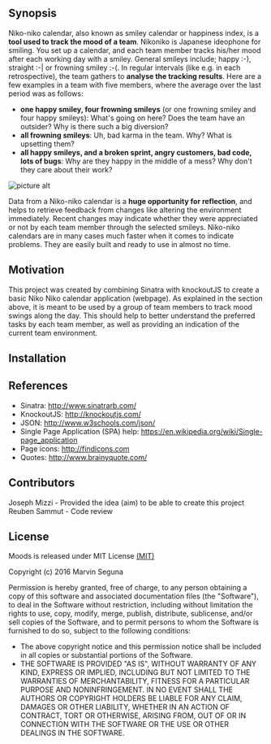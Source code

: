 ## Synopsis

Niko-niko calendar, also known as smiley calendar or happiness index, is a **tool used to track the mood of a team**. Nikoniko is Japanese ideophone for smiling. You set up a calendar, and each team member tracks his/her mood after each working day with a smiley. General smileys include; happy :-), straight :-| or frowning smiley :-(. In regular intervals (like e.g. in each retrospective), the team gathers to **analyse the tracking results**. Here are a few examples in a team with five members, where the average over the last period was as follows: 
* **one happy smiley, four frowning smileys** (or one frowning smiley and four happy smileys): What's going on here? Does the team have an outsider? Why is there such a big diversion?</li>
* **all frowning smileys**: Uh, bad karma in the team. Why? What is upsetting them?</li>
* **all happy smileys, and a broken sprint, angry customers, bad code, lots of bugs**: Why are they happy in the middle of a mess? Why don't they care about their work?</li>

![picture alt](http://agiletrail.com/wp-content/uploads/niko-niko_calendar.png "Niko Niko Calendar example")

Data from a Niko-niko calendar is a **huge opportunity for reflection**, and helps to retrieve feedback from changes like altering the environment immediately. Recent changes may indicate whether they were appreciated or not by each team member through the selected smileys. Niko-niko calendars are in many cases much faster when it comes to indicate problems. They are easily built and ready to use in almost no time.



## Motivation

This project was created by combining Sinatra with knockoutJS to create a basic Niko Niko calendar application (webpage). As explained in the section above, it is meant to be used by a group of team members to track mood swings along the day. This should help to better understand the preferred tasks by each team member, as well as providing an indication of the current team environment.




## Installation



## References

* Sinatra: http://www.sinatrarb.com/
* KnockoutJS: http://knockoutjs.com/
* JSON: http://www.w3schools.com/json/
* Single Page Application (SPA) help: https://en.wikipedia.org/wiki/Single-page_application
* Page icons: http://findicons.com
* Quotes: http://www.brainyquote.com/



## Contributors

Joseph Mizzi - Provided the idea (aim) to be able to create this project
Reuben Sammut - Code review



## License
Moods is released under MIT License <a href="https://opensource.org/licenses/mit-license.html"> (MIT)</a>

Copyright (c) 2016 Marvin Seguna

Permission is hereby granted, free of charge, to any person obtaining a copy of this software and associated documentation files (the "Software"), to deal in the Software without restriction, including without limitation the rights to use, copy, modify, merge, publish, distribute, sublicense, and/or sell copies of the Software, and to permit persons to whom the Software is furnished to do so, subject to the following conditions:

* The above copyright notice and this permission notice shall be included in all copies or substantial portions of the Software.
* THE SOFTWARE IS PROVIDED "AS IS", WITHOUT WARRANTY OF ANY KIND, EXPRESS OR IMPLIED, INCLUDING BUT NOT LIMITED TO THE WARRANTIES OF MERCHANTABILITY, FITNESS FOR A PARTICULAR PURPOSE AND NONINFRINGEMENT. IN NO EVENT SHALL THE AUTHORS OR COPYRIGHT HOLDERS BE LIABLE FOR ANY CLAIM, DAMAGES OR OTHER LIABILITY, WHETHER IN AN ACTION OF CONTRACT, TORT OR OTHERWISE, ARISING FROM, OUT OF OR IN CONNECTION WITH THE SOFTWARE OR THE USE OR OTHER DEALINGS IN THE SOFTWARE.
